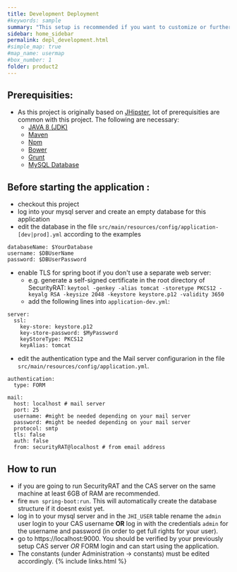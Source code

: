 ```yaml
---
title: Development Deployment
#keywords: sample
summary: "This setup is recommended if you want to customize or further develop the SecurityRAT tool."
sidebar: home_sidebar
permalink: depl_development.html
#simple_map: true
#map_name: usermap
#box_number: 1
folder: product2
---
```




## Prerequisities:
- As this project is originally based on [JHipster](http://jhipster.github.io/), lot of prerequisities are common with this project. The following are necessary:
  - [JAVA 8 (JDK)](http://www.oracle.com/technetwork/java/javase/overview/java8-2100321.html)
  - [Maven](https://maven.apache.org/)
  - [Npm](https://www.npmjs.com)
  - [Bower](http://bower.io/)
  - [Grunt](http://gruntjs.com/)
  - [MySQL Database](https://www.mysql.com/)

## Before starting the application :
- checkout this project
- log into your mysql server and create an empty database for this application
- edit the database in the file `src/main/resources/config/application-[dev|prod].yml` according to the examples

```
databaseName: $YourDatabase
username: $DBUserName
password: $DBUserPassword
```

- enable TLS for spring boot if you don't use a separate web server:
   - e.g. generate a self-signed certificate in the root directory of SecurityRAT: `keytool -genkey -alias tomcat -storetype PKCS12 -keyalg RSA -keysize 2048 -keystore keystore.p12 -validity 3650`
   - add the following lines into `application-dev.yml`:
   
```
server:
  ssl:
    key-store: keystore.p12
    key-store-password: $MyPassword
    keyStoreType: PKCS12
    keyAlias: tomcat
```

- edit the authentication type and the Mail server configurarion in the file `src/main/resources/config/application.yml`.

```
authentication:
  type: FORM

mail:
  host: localhost # mail server
  port: 25
  username:	#might be needed depending on your mail server
  password:	#might be needed depending on your mail server
  protocol: smtp
  tls: false
  auth: false
  from: securityRAT@localhost # from email address
```
  
## How to run
- if you are going to run SecurityRAT and the CAS server on the same machine at least 6GB of RAM are recommended.
- fire `mvn spring-boot:run`. This will automatically create the database structure if it doesnt exist yet.
- log in to your mysql server and in the `JHI_USER` table rename the `admin` user login to your CAS username **OR** log in with the credentials `admin` for the username and password (in order to get full rights for your user).
- go to https://localhost:9000. You should be verified by your previously setup CAS server *OR* FORM login and can start using the application.
- The constants (under Administration -> constants) must be edited accordingly.
{% include links.html %}
